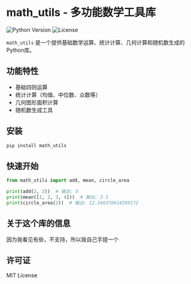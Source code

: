 # math_utils - 多功能数学工具库

![Python Version](https://img.shields.io/badge/python-3.7%2B-blue)
![License](https://img.shields.io/badge/license-MIT-green)

`math_utils` 是一个提供基础数学运算、统计计算、几何计算和随机数生成的Python库。

## 功能特性

- 基础四则运算
- 统计计算（均值、中位数、众数等）
- 几何图形面积计算
- 随机数生成工具

## 安装

```bash
pip install math_utils
```

## 快速开始

```python
from math_utils import add, mean, circle_area

print(add(2, 3))  # 输出: 5
print(mean([1, 2, 3, 4]))  # 输出: 2.5
print(circle_area(2))  # 输出: 12.566370614359172
```
## 关于这个库的信息

因为我看见有些，不支持，所以我自己手搓一个


## 许可证

MIT License
